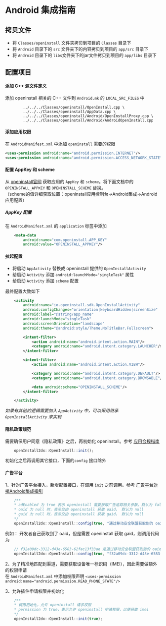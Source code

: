# Android 集成指南

## 拷贝文件

- 将 `Classes/openinstall` 文件夹拷贝到项目的 `Classes` 目录下
- 将 `Android` 目录下的 `src` 文件夹下的内容拷贝到项目的 `app/src` 目录下
- 将 `Android` 目录下的 `libs`文件夹下的jar文件拷贝到项目的 `app/libs` 目录下 

## 配置项目

#### 添加 C++ 源文件定义

添加 openinstall 相关的 C++ 文件到 `Android.mk` 的 `LOCAL_SRC_FILES` 中

```
        ../../../Classes/openinstall/OpenInstall.cpp \
        ../../../Classes/openinstall/AppData.cpp \
        ../../../Classes/openinstall/Android/OpenInstallProxy.cpp \
        ../../../Classes/openinstall/Android/AndroidOpenInstall.cpp
```

#### 添加应用权限

在 `AndroidManifest.xml` 中添加 `openinstall` 需要的权限

``` xml
<uses-permission android:name="android.permission.INTERNET"/>
<uses-permission android:name="android.permission.ACCESS_NETWORK_STATE"/>
```

#### 配置 AppKey 和 scheme
从 [openinstall官网](https://www.openinstall.io/) 获取应用的 `AppKey` 和 `scheme`。将下面文档中的 `OPENINSTALL_APPKEY` 和 `OPENINSTALL_SCHEME` 替换。  
（scheme的值详细获取位置：openinstall应用控制台->Android集成->Android应用配置）

##### AppKey 配置
在 `AndroidManifest.xml` 的 `application` 标签中添加

``` xml
    <meta-data
        android:name="com.openinstall.APP_KEY"
        android:value="OPENINSTALL_APPKEY"/>
```
#### 拉起配置
- 将启动 `AppActivity` 替换成 openinstall 提供的 `OpenInstallActivity`
- 给启动 `Activity` 添加 `android:launchMode="singleTask"` 属性
- 给启动 `Activity` 添加 `scheme` 配置

最终配置大致如下
``` xml
    <activity
        android:name="io.openinstall.sdk.OpenInstallActivity"
        android:configChanges="orientation|keyboardHidden|screenSize"
        android:label="@string/app_name"
        android:launchMode="singleTask"
        android:screenOrientation="landscape"
        android:theme="@android:style/Theme.NoTitleBar.Fullscreen">

        <intent-filter>
            <action android:name="android.intent.action.MAIN"/>
            <category android:name="android.intent.category.LAUNCHER"/>
        </intent-filter>

        <intent-filter>
            <action android:name="android.intent.action.VIEW"/>

            <category android:name="android.intent.category.DEFAULT"/>
            <category android:name="android.intent.category.BROWSABLE"/>

            <data android:scheme="OPENINSTALL_SCHEME"/>
        </intent-filter>

    </activity>
```
_如果有其他的逻辑需要加入 `AppActivity` 中，可以采用继承 `OpenInstallActivity` 来实现_

#### 隐私政策规范
需要确保用户同意《隐私政策》之后，再初始化 openinstall。参考 [应用合规指南](https://www.openinstall.io/doc/rules.html) 
``` js
    openInstall2dx::OpenInstall::init();
```
初始化之后再调用其它接口，下面的`config` 接口除外

#### 广告平台
1、针对广告平台接入，新增配置接口，在调用 `init` 之前调用。参考 [广告平台对接Android集成指引](https://www.openinstall.io/doc/ad_android.html)
``` js
    /**
    * adEnabled 为 true 表示 openinstall 需要获取广告追踪相关参数，默认为 false
    * oaid 为 null 时，表示交由 openinstall 获取 oaid， 默认为 null
    * gaid 为 null 时，表示交由 openinstall 获取 gaid， 默认为 null
    */
    openInstall2dx::OpenInstall::config(true, "通过移动安全联盟获取到的 oaid", "通过 google api 获取到的 advertisingId");
```
例如： 开发者自己获取到了 oaid，但是需要 openinstall 获取 gaid，则调用代码为
``` js
    // f32a09dc-3312-d43e-6583-62fac13f33ae 是通过移动安全联盟获取到的 oaid
    openInstall2dx::OpenInstall::config(true, "f32a09dc-3312-d43e-6583-62fac13f33ae", nullptr);
```

2、为了精准地匹配到渠道，需要获取设备唯一标识码（IMEI），因此需要做额外的权限申请  
在 `AndroidManifest.xml` 中添加权限声明 `<uses-permission android:name="android.permission.READ_PHONE_STATE"/>` 

3、允许插件申请权限并初始化
``` js
    /**
    * 调用初始化，允许 openinstall 请求权限
    * permission 为 true，表示允许 openinstall 申请权限，以便获取 imei
    */
    openInstall2dx::OpenInstall::init(true);
```